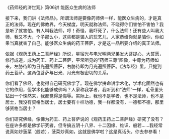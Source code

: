 
《药师经的济世观》第06讲 能医众生病的法师

接下来，我们讲《法师品》。所谓法师是要像药师佛一样，能医众生病的，才是真正的法师。现在的佛教界，今天梯度，明天就称法师。不晓得你们害怕不害怕？我是听了就害怕。有人叫我法师，哼！奇怪，我吓死了，什么法师！还有些人叫我大师，我又不大，个子那么小，这些都是骗人的玩艺儿，人家恭维你就是骗你，你如果当真就害了自己。能够医众生病的药王菩萨，才是这一品所要介绍的真正法师。

依据《观药王药上二菩萨经》所说，星宿光与电光明两兄弟发大菩提心、大誓愿，修行成道，成为药王、药上二菩萨，平常所见的“药师三尊”图像，中尊为药师如来，左胁待即为日光遍照菩萨，右胁待即为月光遍照菩萨。《法华经》里，只提到药王菩萨。这两位菩萨与日光、月光有极密切的关系。

你们看了佛经，也觉得自己研究佛学了。现在佛学拼命讲学术化，学术化固然也有它的作用，但学术化能够成佛吗？人家称我学者，我听到和“法师”一样，毛骨里头钻出一个悚然来，我都觉得是侮辱。实际上，我也不是学者，也不是法师，也不是居士，我没有资格当居士，居士要有十样功德，我一样都没有，一德都不德，那里够资格当居士？

你们研究佛经，像佛为药王、药上菩萨说的《观药王药上二菩萨经》研究了没有？在座许多都是佛学研究者，但专搞五阴十八界、十二因缘、维识、般若......我经常说真如炒菠菜（般若），菠菜炒真如，这就是佛学啦？这是真话头，你去参参看！